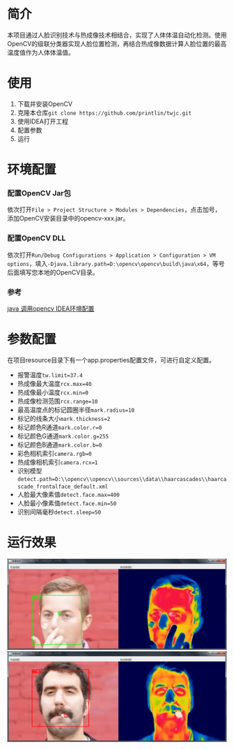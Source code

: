 # 简介
本项目通过人脸识别技术与热成像技术相结合，实现了人体体温自动化检测。使用OpenCV的级联分类器实现人脸位置检测，再结合热成像数据计算人脸位置的最高温度值作为人体体温值。
# 使用
1. 下载并安装OpenCV
2. 克隆本仓库`git clone https://github.com/printlin/twjc.git`
3. 使用IDEA打开工程
4. 配置参数
5. 运行
# 环境配置
### 配置OpenCV Jar包
依次打开`File > Project Structure > Modules > Dependencies`，点击加号，添加OpenCV安装目录中的opencv-xxx.jar。
### 配置OpenCV DLL 
依次打开`Run/Debug Configurations > Application > Configuration > VM options`，填入`-Djava.library.path=D:\opencv\opencv\build\java\x64`，等号后面填写您本地的OpenCV目录。
### 参考
[java 调用opencv IDEA环境配置](https://blog.csdn.net/zwl18210851801/article/details/81075781)
# 参数配置
在项目resource目录下有一个app.properties配置文件，可进行自定义配置。
- 报警温度`tw.limit=37.4`
- 热成像最大温度`rcx.max=40`
- 热成像最小温度`rcx.min=0`
- 热成像检测范围`rcx.range=10`
- 最高温度点的标记圆圈半径`mark.radius=10`
- 标记的线条大小`mark.thickness=2`
- 标记颜色R通道`mark.color.r=0`
- 标记颜色G通道`mark.color.g=255`
- 标记颜色B通道`mark.color.b=0`
- 彩色相机索引`camera.rgb=0`
- 热成像相机索引`camera.rcx=1`
- 识别模型`detect.path=D:\\opencv\\opencv\\sources\\data\\haarcascades\\haarcascade_frontalface_default.xml`
- 人脸最大像素值`detect.face.max=400`
- 人脸最小像素值`detect.face.min=50`
- 识别间隔毫秒`detect.sleep=50`
# 运行效果
![效果图1](https://github.com/printlin/images/blob/master/twjc/run1.png)
![效果图2](https://github.com/printlin/images/blob/master/twjc/run2.png)
